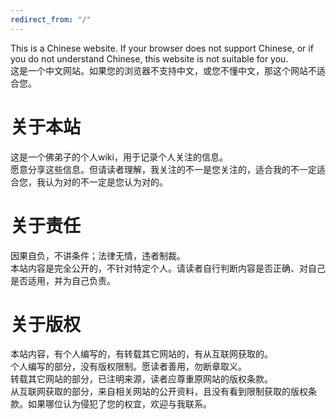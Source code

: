 ```yaml
---
redirect_from: "/"
---
```

This is a Chinese website. If your browser does not support Chinese, or if you do not understand Chinese, this website is not suitable for you.  
这是一个中文网站。如果您的浏览器不支持中文，或您不懂中文，那这个网站不适合您。
# 关于本站
这是一个佛弟子的个人wiki，用于记录个人关注的信息。  
愿意分享这些信息。但请读者理解，我关注的不一是您关注的，适合我的不一定适合您，我认为对的不一定是您认为对的。
# 关于责任
因果自负，不讲条件；法律无情，违者制裁。  
本站内容是完全公开的，不针对特定个人。请读者自行判断内容是否正确、对自己是否适用，并为自己负责。
# 关于版权
本站内容，有个人编写的，有转载其它网站的，有从互联网获取的。  
个人编写的部分，没有版权限制。愿读者善用，勿断章取义。  
转载其它网站的部分，已注明来源，读者应尊重原网站的版权条款。  
从互联网获取的部分，来自相关网站的公开资料，且没有看到限制获取的版权条款。如果哪位认为侵犯了您的权宜，欢迎与我联系。
